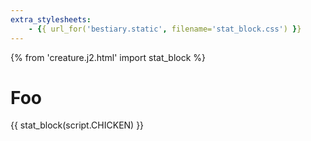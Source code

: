 ```yaml
---
extra_stylesheets: 
    - {{ url_for('bestiary.static', filename='stat_block.css') }}
---
```

{% from 'creature.j2.html' import stat_block %}
# Foo

{{ stat_block(script.CHICKEN) }}